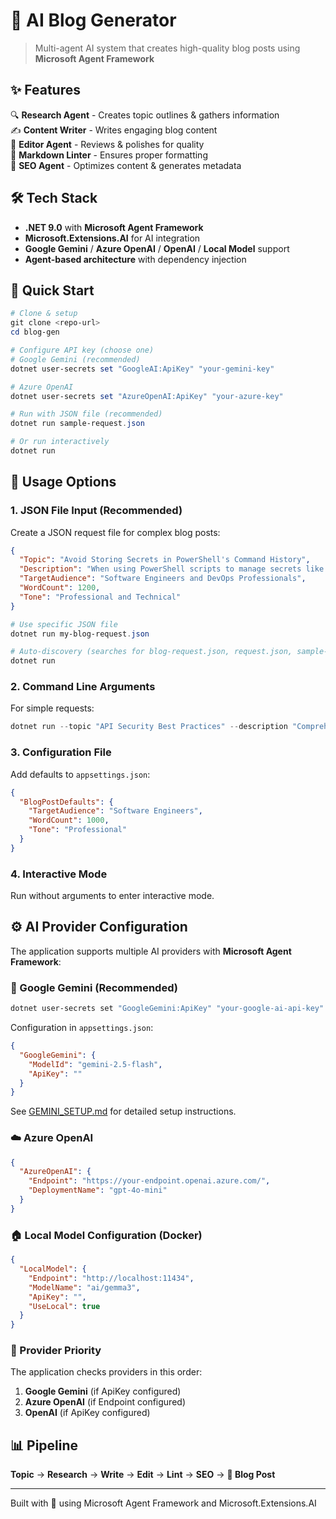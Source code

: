 # 🤖 AI Blog Generator

> Multi-agent AI system that creates high-quality blog posts using **Microsoft Agent Framework**

## ✨ Features

🔍 **Research Agent** - Creates topic outlines & gathers information  
✍️ **Content Writer** - Writes engaging blog content  
📝 **Editor Agent** - Reviews & polishes for quality  
🔧 **Markdown Linter** - Ensures proper formatting  
🚀 **SEO Agent** - Optimizes content & generates metadata  

## 🛠️ Tech Stack

- **.NET 9.0** with **Microsoft Agent Framework**
- **Microsoft.Extensions.AI** for AI integration
- **Google Gemini** / **Azure OpenAI** / **OpenAI** / **Local Model** support
- **Agent-based architecture** with dependency injection

## 🚀 Quick Start

```powershell
# Clone & setup
git clone <repo-url>
cd blog-gen

# Configure API key (choose one)
# Google Gemini (recommended)
dotnet user-secrets set "GoogleAI:ApiKey" "your-gemini-key"

# Azure OpenAI
dotnet user-secrets set "AzureOpenAI:ApiKey" "your-azure-key"

# Run with JSON file (recommended)
dotnet run sample-request.json

# Or run interactively
dotnet run
```

## 📝 Usage Options

### 1. JSON File Input (Recommended)

Create a JSON request file for complex blog posts:

```json
{
  "Topic": "Avoid Storing Secrets in PowerShell's Command History",
  "Description": "When using PowerShell scripts to manage secrets like API tokens, passwords, or other sensitive data...",
  "TargetAudience": "Software Engineers and DevOps Professionals",
  "WordCount": 1200,
  "Tone": "Professional and Technical"
}
```

```powershell
# Use specific JSON file
dotnet run my-blog-request.json

# Auto-discovery (searches for blog-request.json, request.json, sample-request.json)
dotnet run
```

### 2. Command Line Arguments

For simple requests:

```powershell
dotnet run --topic "API Security Best Practices" --description "Comprehensive guide to securing APIs" --audience "Developers" --wordcount 1500 --tone "Technical"
```

### 3. Configuration File

Add defaults to `appsettings.json`:

```json
{
  "BlogPostDefaults": {
    "TargetAudience": "Software Engineers",
    "WordCount": 1000,
    "Tone": "Professional"
  }
}
```

### 4. Interactive Mode

Run without arguments to enter interactive mode.

## ⚙️ AI Provider Configuration

The application supports multiple AI providers with **Microsoft Agent Framework**:

### 🚀 Google Gemini (Recommended)

```bash
dotnet user-secrets set "GoogleGemini:ApiKey" "your-google-ai-api-key"
```

Configuration in `appsettings.json`:

```json
{
  "GoogleGemini": {
    "ModelId": "gemini-2.5-flash",
    "ApiKey": ""
  }
}
```

See [GEMINI_SETUP.md](GEMINI_SETUP.md) for detailed setup instructions.

### ☁️ Azure OpenAI

```json
{
  "AzureOpenAI": {
    "Endpoint": "https://your-endpoint.openai.azure.com/",
    "DeploymentName": "gpt-4o-mini"
  }
}
```

### 🏠 Local Model Configuration (Docker)

```json
{
  "LocalModel": {
    "Endpoint": "http://localhost:11434",
    "ModelName": "ai/gemma3",
    "ApiKey": "",
    "UseLocal": true
  }
}
```

### 🔄 Provider Priority

The application checks providers in this order:

1. **Google Gemini** (if ApiKey configured)
2. **Azure OpenAI** (if Endpoint configured)  
3. **OpenAI** (if ApiKey configured)

## 📊 Pipeline

**Topic** → **Research** → **Write** → **Edit** → **Lint** → **SEO** → **📝 Blog Post**

---

Built with 💙 using Microsoft Agent Framework and Microsoft.Extensions.AI
